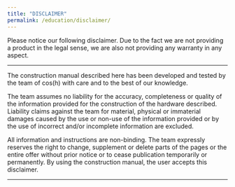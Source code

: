```yaml
---
title: "DISCLAIMER"
permalink: /education/disclaimer/
---
```


Please notice our following disclaimer. Due to the fact we are not providing a product in the legal sense, we are also not providing any warranty in any aspect.

----------------------
The construction manual described here has been developed and tested by the team of cos(h) with care and to the best of our knowledge.

The team assumes no liability for the accuracy, completeness or quality of the information provided for the construction of the hardware described. Liability claims against the team for material, physical or immaterial damages caused by the use or non-use of the information provided or by the use of incorrect and/or incomplete information are excluded.

All information and instructions are non-binding. The team expressly reserves the right to change, supplement or delete parts of the pages or the entire offer without prior notice or to cease publication temporarily or permanently. By using the construction manual, the user accepts this disclaimer.

------------------------
